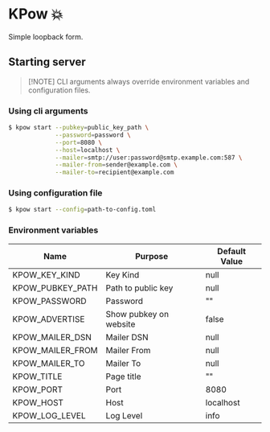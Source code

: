 # KPow 💥

Simple loopback form.

## Starting server

> [!NOTE] CLI arguments always override environment variables and configuration files.

### Using cli arguments

```sh
$ kpow start --pubkey=public_key_path \
             --password=password \
             --port=8080 \
             --host=localhost \
             --mailer=smtp://user:password@smtp.example.com:587 \
             --mailer-from=sender@example.com \
             --mailer-to=recipient@example.com
```

### Using configuration file

```sh
$ kpow start --config=path-to-config.toml
```

### Environment variables

| Name             | Purpose                | Default Value |
| ---------------- | ---------------------- | ------------- |
| KPOW_KEY_KIND    | Key Kind               | null          |
| KPOW_PUBKEY_PATH | Path to public key     | null          |
| KPOW_PASSWORD    | Password               | ""            |
| KPOW_ADVERTISE   | Show pubkey on website | false         |
| KPOW_MAILER_DSN  | Mailer DSN             | null          |
| KPOW_MAILER_FROM | Mailer From            | null          |
| KPOW_MAILER_TO   | Mailer To              | null          |
| KPOW_TITLE       | Page title             | ""            |
| KPOW_PORT        | Port                   | 8080          |
| KPOW_HOST        | Host                   | localhost     |
| KPOW_LOG_LEVEL   | Log Level              | info          |
